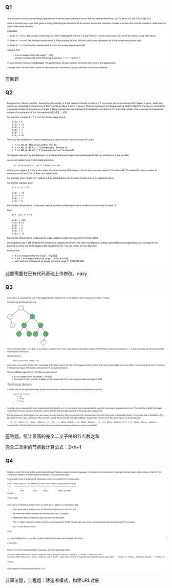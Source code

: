 ### Q1
![img.png](img.png)

签到题

### Q2
![img_1.png](img_1.png)

此题需要在已有代码基础上作修改，easy

### Q3
![img_2.png](img_2.png)

签到题，统计最高的完全二叉子树的节点数之和

完全二叉树的节点数计算公式：2*h+1

### Q4
![img_3.png](img_3.png)

非算法题，工程题：建造者模式，构建URL对象